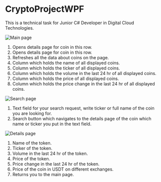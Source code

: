 # CryptoProjectWPF

This is a technical task for Junior C# Developer in Digital Cloud Technologies.

![Main page](https://imgur.com/A1dDPc4)

1. Opens details page for coin in this row.
2. Opens details page for coin in this row.
3. Refreshes all the data about coins on the page.
4. Column which holds the name of all displayed coins.
4. Column which holds the ticker of all displayed coins.
4. Column which holds the volume in the last 24 hr of all displayed coins.
4. Column which holds the price of all displayed coins.
4. Column which holds the price change in the last 24 hr of all displayed coins.

![Search page](https://imgur.com/A1dDPc4)

1. Text field for your search request, write ticker or full name of the coin you are looking for.
2. Search button which navigates to the details page of the coin which name or ticker you put in the text field.

![Details page](https://imgur.com/A1dDPc4)

1. Name of the token.
2. Ticker of the token.
3. Volume in the last 24 hr of the token.
4. Price of the token.
5. Price change in the last 24 hr of the token.
6. Price of the coin in USDT on different exchanges.
7. Returns you to the main page.


